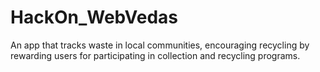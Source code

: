 # HackOn_WebVedas
An app that tracks waste in local communities, encouraging recycling by rewarding users for participating in collection and recycling programs.
